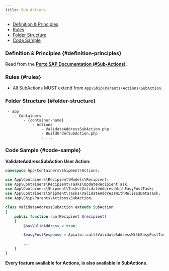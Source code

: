 ```yaml
---
title: Sub Actions
---
```


- [Definition & Principles](#definition-principles)
- [Rules](#rules)
- [Folder Structure](#folder-structure)
- [Code Sample](#code-sample)

### Definition & Principles {#definition-principles}

Read from the [**Porto SAP Documentation (#Sub-Actions)**](https://github.com/Mahmoudz/Porto#Sub-Actions).

### Rules {#rules}

- All SubActions MUST extend from `App\Ship\Parents\Actions\SubAction`.

### Folder Structure {#folder-structure}

```
 - app
    - Containers
        - {container-name}
            - Actions
                - ValidateAddressSubAction.php
                - BuildOrderSubAction.php
                - ...
```

### Code Sample {#code-sample}

**ValidateAddressSubAction User Action:**

```php
namespace App\Containers\Shipment\Actions;

use App\Containers\Recipient\Models\Recipient;
use App\Containers\Recipient\Tasks\UpdateRecipientTask;
use App\Containers\Shipment\Tasks\ValidateAddressWithEasyPostTask;
use App\Containers\Shipment\Tasks\ValidateAddressWithMelissaDataTask;
use App\Ship\Parents\Actions\SubAction;

class ValidateAddressSubAction extends SubAction
{
    public function run(Recipient $recipient)
    {
        $hasValidAddress = true;

        $easyPostResponse = Apiato::call(ValidateAddressWithEasyPostTask::class, [$recipient]);

        ...
    }
}
```

**Every feature available for Actions, is also available in SubActions.**
